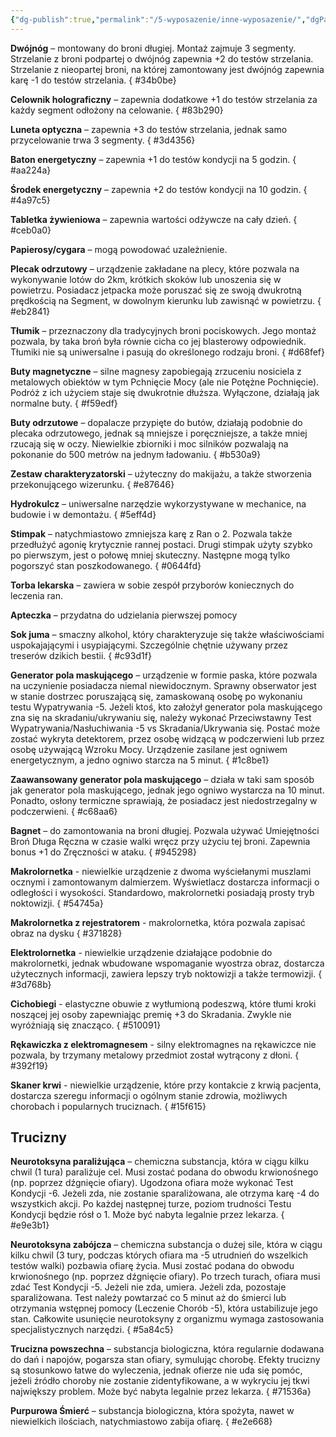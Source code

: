 ```yaml
---
{"dg-publish":true,"permalink":"/5-wyposazenie/inne-wyposazenie/","dgPassFrontmatter":true}
---
```


**Dwójnóg** – montowany do broni długiej. Montaż zajmuje 3 segmenty. Strzelanie z broni podpartej o dwójnóg zapewnia +2 do testów strzelania. Strzelanie z nieopartej broni, na której zamontowany jest dwójnóg zapewnia karę -1 do testów strzelania.
{ #34b0be}


**Celownik holograficzny** – zapewnia dodatkowe +1 do testów strzelania za każdy segment odłożony na celowanie.
{ #83b290}


**Luneta optyczna** – zapewnia +3 do testów strzelania, jednak samo przycelowanie trwa 3 segmenty.
{ #3d4356}


**Baton energetyczny** – zapewnia +1 do testów kondycji na 5 godzin.
{ #aa224a}


**Środek energetyczny** – zapewnia +2 do testów kondycji na 10 godzin.
{ #4a97c5}


**Tabletka żywieniowa** – zapewnia wartości odżywcze na cały dzień.
{ #ceb0a0}


**Papierosy/cygara** – mogą powodować uzależnienie.

**Plecak odrzutowy** – urządzenie zakładane na plecy, które pozwala na wykonywanie lotów do 2km, krótkich skoków lub unoszenia się w powietrzu. Posiadacz jetpacka może poruszać się ze swoją dwukrotną prędkością na Segment, w dowolnym kierunku lub zawisnąć w powietrzu.
{ #eb2841}


**Tłumik** – przeznaczony dla tradycyjnych broni pociskowych. Jego montaż pozwala, by taka broń była równie cicha co jej blasterowy odpowiednik. Tłumiki nie są uniwersalne i pasują do określonego rodzaju broni.
{ #d68fef}


**Buty magnetyczne** – silne magnesy zapobiegają zrzuceniu nosiciela z metalowych obiektów w tym Pchnięcie Mocy (ale nie Potężne Pochnięcie). Podróż z ich użyciem staje się dwukrotnie dłuższa. Wyłączone, działają jak normalne buty.
{ #f59edf}


**Buty odrzutowe** – dopalacze przypięte do butów, działają podobnie do plecaka odrzutowego, jednak są mniejsze i poręczniejsze, a także mniej rzucają się w oczy. Niewielkie zbiorniki i moc silników pozwalają na pokonanie do 500 metrów na jednym ładowaniu.
{ #b530a9}


**Zestaw charakteryzatorski** – użyteczny do makijażu, a także stworzenia przekonującego wizerunku.
{ #e87646}


**Hydrokulcz** – uniwersalne narzędzie wykorzystywane w mechanice, na budowie i w demontażu.
{ #5eff4d}


**Stimpak** – natychmiastowo zmniejsza karę z Ran o 2. Pozwala także przedłużyć agonię krytycznie rannej postaci. Drugi stimpak użyty szybko po pierwszym, jest o połowę mniej skuteczny. Następne mogą tylko pogorszyć stan poszkodowanego.
{ #0644fd}


**Torba lekarska** – zawiera w sobie zespół przyborów koniecznych do leczenia ran.

**Apteczka** – przydatna do udzielania pierwszej pomocy

**Sok juma** – smaczny alkohol, który charakteryzuje się także właściwościami uspokajającymi i usypiającymi. Szczególnie chętnie używany przez treserów dzikich bestii.
{ #c93d1f}


**Generator pola maskującego** – urządzenie w formie paska, które pozwala na uczynienie posiadacza niemal niewidocznym. Sprawny obserwator jest w stanie dostrzec poruszającą się, zamaskowaną osobę po wykonaniu testu Wypatrywania -5. Jeżeli ktoś, kto założył generator pola maskującego zna się na skradaniu/ukrywaniu się, należy wykonać Przeciwstawny Test Wypatrywania/Nasłuchiwania -5 vs Skradania/Ukrywania się. Postać może zostać wykryta detektorem, przez osobę widzącą w podczerwieni lub przez osobę używającą Wzroku Mocy. Urządzenie zasilane jest ogniwem energetycznym, a jedno ogniwo starcza na 5 minut.
{ #1c8be1}


**Zaawansowany generator pola maskującego** – działa w taki sam sposób jak generator pola maskującego, jednak jego ogniwo wystarcza na 10 minut. Ponadto, osłony termiczne sprawiają, że posiadacz jest niedostrzegalny w podczerwieni.
{ #c68aa6}


**Bagnet** – do zamontowania na broni długiej. Pozwala używać Umiejętności Broń Długa Ręczna w czasie walki wręcz przy użyciu tej broni. Zapewnia bonus +1 do Zręczności w ataku.
{ #945298}


**Makrolornetka** - niewielkie urządzenie z dwoma wyściełanymi muszlami ocznymi i zamontowanym dalmierzem. Wyświetlacz dostarcza informacji o odległości i wysokości. Standardowo, makrolornetki posiadają prosty tryb noktowizji.
{ #54745a}


**Makrolornetka z rejestratorem** - makrolornetka, która pozwala zapisać obraz na dysku
{ #371828}


**Elektrolornetka** - niewielkie urządzenie działające podobnie do makrolornetki, jednak wbudowane wspomaganie wyostrza obraz, dostarcza użytecznych informacji, zawiera lepszy tryb noktowizji a także termowizji.
{ #3d768b}


**Cichobiegi** - elastyczne obuwie z wytłumioną podeszwą, które tłumi kroki noszącej jej osoby zapewniając premię +3 do Skradania. Zwykle nie wyróżniają się znacząco.
{ #510091}


**Rękawiczka z elektromagnesem** - silny elektromagnes na rękawiczce nie pozwala, by trzymany metalowy przedmiot został wytrącony z dłoni.
{ #392f19}


**Skaner krwi** - niewielkie urządzenie, które przy kontakcie z krwią pacjenta, dostarcza szeregu informacji o ogólnym stanie zdrowia, możliwych chorobach i popularnych truciznach.
{ #15f615}


## Trucizny
**Neurotoksyna paraliżująca** – chemiczna substancja, która w ciągu kilku chwil (1 tura) paraliżuje cel. Musi zostać podana do obwodu krwionośnego (np. poprzez dźgnięcie ofiary). Ugodzona ofiara może wykonać Test Kondycji -6. Jeżeli zda, nie zostanie sparaliżowana, ale otrzyma karę -4 do wszystkich akcji. Po każdej następnej turze, poziom trudności Testu Kondycji będzie rósł o 1. Może być nabyta legalnie przez lekarza.
{ #e9e3b1}


**Neurotoksyna zabójcza** – chemiczna substancja o dużej sile, która w ciągu kilku chwil (3 tury, podczas których ofiara ma -5 utrudnień do wszelkich testów walki) pozbawia ofiarę życia. Musi zostać podana do obwodu krwionośnego (np. poprzez dźgnięcie ofiary). Po trzech turach, ofiara musi zdać Test Kondycji -5. Jeżeli nie zda, umiera. Jeżeli zda, pozostaje sparaliżowana. Test należy powtarzać co 5 minut aż do śmierci lub otrzymania wstępnej pomocy (Leczenie Chorób -5), która ustabilizuje jego stan. Całkowite usunięcie neurotoksyny z organizmu wymaga zastosowania specjalistycznych narzędzi.
{ #5a84c5}


**Trucizna powszechna** – substancja biologiczna, która regularnie dodawana do dań i napojów, pogarsza stan ofiary, symulując chorobę. Efekty trucizny są stosunkowo łatwe do wyleczenia, jednak ofierze nie uda się pomóc, jeżeli źródło choroby nie zostanie zidentyfikowane, a w wykryciu jej tkwi największy problem. Może być nabyta legalnie przez lekarza.
{ #71536a}


**Purpurowa Śmierć** – substancja biologiczna, która spożyta, nawet w niewielkich ilościach, natychmiastowo zabija ofiarę.
{ #e2e668}
